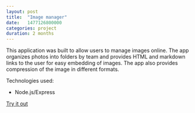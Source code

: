 ```yaml
---
layout: post
title:  "Image manager"
date:   1477126800000
categories: project
duration: 2 months
---
```


This application was built to allow users to manage images online. The app organizes photos into folders by team and provides HTML and markdown links to the user for easy embedding of images. The app also provides compression of the image in different formats.

Technologies used:

- Node.js/Express


<a href="https://img.tdevisscher.ca" target="_blank">Try it out</a>
